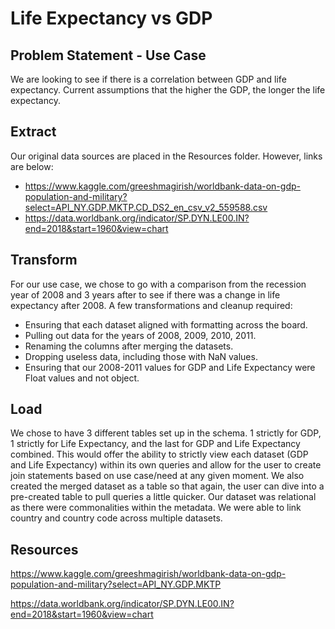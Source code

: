 # Life Expectancy vs GDP
## Problem Statement - Use Case
We are looking to see if there is a correlation between GDP and life expectancy. Current assumptions that the higher the GDP, the longer the life expectancy. 

## Extract
Our original data sources are placed in the Resources folder. However, links are below:
* https://www.kaggle.com/greeshmagirish/worldbank-data-on-gdp-population-and-military?select=API_NY.GDP.MKTP.CD_DS2_en_csv_v2_559588.csv
* https://data.worldbank.org/indicator/SP.DYN.LE00.IN?end=2018&start=1960&view=chart 

## Transform
For our use case, we chose to go with a comparison from the recession year of 2008 and 3 years after to see if there was a change in life expectancy after 2008. 
A few transformations and cleanup required: 
* Ensuring that each dataset aligned with formatting across the board. 
* Pulling out data for the years of 2008, 2009, 2010, 2011. 
* Renaming the columns after merging the datasets. 
* Dropping useless data, including those with NaN values. 
* Ensuring that our 2008-2011 values for GDP and Life Expectancy were Float values and not object. 

## Load
We chose to have 3 different tables set up in the schema. 1 strictly for GDP, 1 strictly for Life Expectancy, and the last for GDP and Life Expectancy combined. 
This would offer the ability to strictly view each dataset (GDP and Life Expectancy) within its own queries and allow for the user to create join statements based on use case/need at any given moment.
We also created the merged dataset as a table so that again, the user can dive into a pre-created table to pull queries a little quicker. 
Our dataset was relational as there were commonalities within the metadata. We were able to link country and country code across multiple datasets.

## Resources

https://www.kaggle.com/greeshmagirish/worldbank-data-on-gdp-population-and-military?select=API_NY.GDP.MKTP


https://data.worldbank.org/indicator/SP.DYN.LE00.IN?end=2018&start=1960&view=chart




